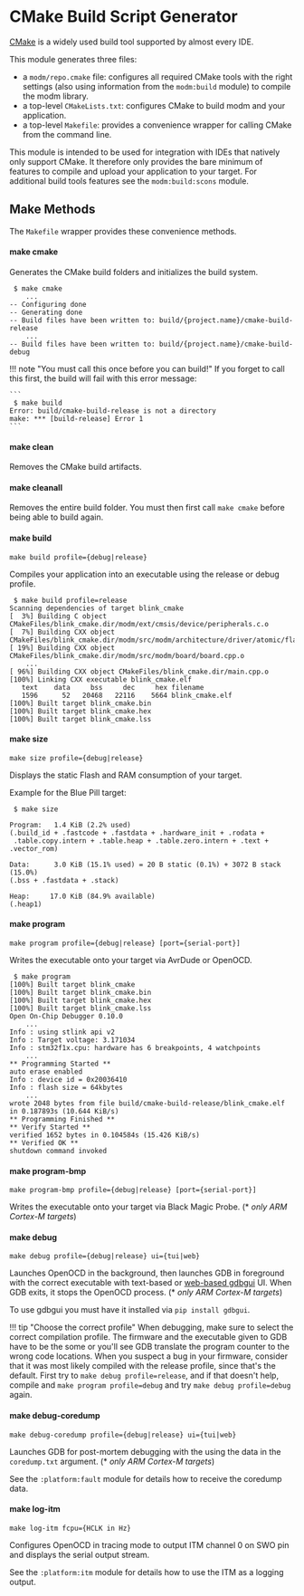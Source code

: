 # CMake Build Script Generator

[CMake][] is a widely used build tool supported by almost every IDE.

This module generates three files:

- a `modm/repo.cmake` file: configures all required CMake tools with
  the right settings (also using information from the `modm:build` module) to
  compile the modm library.
- a top-level `CMakeLists.txt`: configures CMake to build modm and your
  application.
- a top-level `Makefile`: provides a convenience wrapper for calling CMake from
  the command line.

This module is intended to be used for integration with IDEs that natively only
support CMake. It therefore only provides the bare minimum of features to compile
and upload your application to your target. For additional build tools features
see the `modm:build:scons` module.


## Make Methods

The `Makefile` wrapper provides these convenience methods.


#### make cmake

Generates the CMake build folders and initializes the build system.

```
 $ make cmake
    ...
-- Configuring done
-- Generating done
-- Build files have been written to: build/{project.name}/cmake-build-release
    ...
-- Build files have been written to: build/{project.name}/cmake-build-debug
```

!!! note "You must call this once before you can build!"
    If you forget to call this first, the build will fail with this error message:

    ```
     $ make build
    Error: build/cmake-build-release is not a directory
    make: *** [build-release] Error 1
    ```


#### make clean

Removes the CMake build artifacts.


#### make cleanall

Removes the entire build folder. You must then first call `make cmake` before
being able to build again.


#### make build

```
make build profile={debug|release}
```

Compiles your application into an executable using the release or debug profile.

```
 $ make build profile=release
Scanning dependencies of target blink_cmake
[  3%] Building C object CMakeFiles/blink_cmake.dir/modm/ext/cmsis/device/peripherals.c.o
[  7%] Building CXX object CMakeFiles/blink_cmake.dir/modm/src/modm/architecture/driver/atomic/flag.cpp.o
[ 19%] Building CXX object CMakeFiles/blink_cmake.dir/modm/src/modm/board/board.cpp.o
    ...
[ 96%] Building CXX object CMakeFiles/blink_cmake.dir/main.cpp.o
[100%] Linking CXX executable blink_cmake.elf
   text    data     bss     dec     hex filename
   1596      52   20468   22116    5664 blink_cmake.elf
[100%] Built target blink_cmake.bin
[100%] Built target blink_cmake.hex
[100%] Built target blink_cmake.lss
```


#### make size

```
make size profile={debug|release}
```

Displays the static Flash and RAM consumption of your target.

Example for the Blue Pill target:

```
 $ make size

Program:   1.4 KiB (2.2% used)
(.build_id + .fastcode + .fastdata + .hardware_init + .rodata +
 .table.copy.intern + .table.heap + .table.zero.intern + .text + .vector_rom)

Data:      3.0 KiB (15.1% used) = 20 B static (0.1%) + 3072 B stack (15.0%)
(.bss + .fastdata + .stack)

Heap:     17.0 KiB (84.9% available)
(.heap1)
```


#### make program

```
make program profile={debug|release} [port={serial-port}]
```

Writes the executable onto your target via AvrDude or OpenOCD.

```
 $ make program
[100%] Built target blink_cmake
[100%] Built target blink_cmake.bin
[100%] Built target blink_cmake.hex
[100%] Built target blink_cmake.lss
Open On-Chip Debugger 0.10.0
    ...
Info : using stlink api v2
Info : Target voltage: 3.171034
Info : stm32f1x.cpu: hardware has 6 breakpoints, 4 watchpoints
    ...
** Programming Started **
auto erase enabled
Info : device id = 0x20036410
Info : flash size = 64kbytes
    ...
wrote 2048 bytes from file build/cmake-build-release/blink_cmake.elf in 0.187893s (10.644 KiB/s)
** Programming Finished **
** Verify Started **
verified 1652 bytes in 0.104584s (15.426 KiB/s)
** Verified OK **
shutdown command invoked
```

#### make program-bmp

```
make program-bmp profile={debug|release} [port={serial-port}]
```

Writes the executable onto your target via Black Magic Probe.
(\* *only ARM Cortex-M targets*)


#### make debug

```
make debug profile={debug|release} ui={tui|web}
```

Launches OpenOCD in the background, then launches GDB in foreground with the
correct executable with text-based or [web-based gdbgui][gdbgui] UI. When GDB
exits, it stops the OpenOCD process.
(\* *only ARM Cortex-M targets*)

To use gdbgui you must have it installed via `pip install gdbgui`.

!!! tip "Choose the correct profile"
    When debugging, make sure to select the correct compilation profile. The
    firmware and the executable given to GDB have to be the some or you'll see
    GDB translate the program counter to the wrong code locations. When you
    suspect a bug in your firmware, consider that it was most likely compiled
    with the release profile, since that's the default. First try to
    `make debug profile=release`, and if that doesn't help, compile and
    `make program profile=debug` and try `make debug profile=debug` again.


#### make debug-coredump

```
make debug-coredump profile={debug|release} ui={tui|web}
```

Launches GDB for post-mortem debugging with the using the data in the
`coredump.txt` argument.
(\* *only ARM Cortex-M targets*)

See the `:platform:fault` module for details how to receive the coredump data.


#### make log-itm

```
make log-itm fcpu={HCLK in Hz}
```

Configures OpenOCD in tracing mode to output ITM channel 0 on SWO pin and
displays the serial output stream.

See the `:platform:itm` module for details how to use the ITM as a logging
output.


[cmake]: http://cmake.org
[gdbgui]: https://www.gdbgui.com
